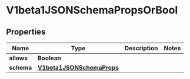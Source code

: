 
# V1beta1JSONSchemaPropsOrBool

## Properties
Name | Type | Description | Notes
------------ | ------------- | ------------- | -------------
**allows** | **Boolean** |  | 
**schema** | [**V1beta1JSONSchemaProps**](V1beta1JSONSchemaProps.md) |  | 



